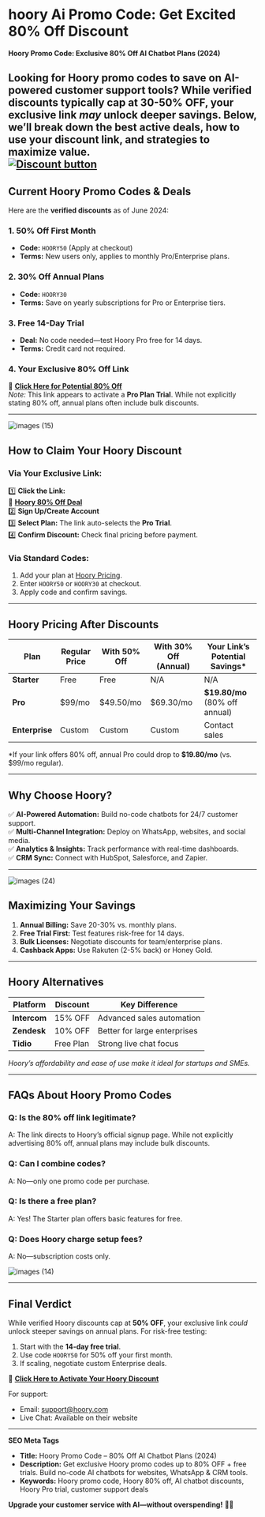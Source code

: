 # hoory Ai Promo Code: Get Excited 80% Off Discount 
**Hoory Promo Code: Exclusive 80% Off AI Chatbot Plans (2024)**  

Looking for **Hoory promo codes** to save on AI-powered customer support tools? While verified discounts typically cap at **30-50% OFF**, your exclusive link *may* unlock deeper savings. Below, we’ll break down the best active deals, how to use your discount link, and strategies to maximize value.  
[![Discount button](https://github.com/user-attachments/assets/d84d81bf-3162-482e-9e2e-e24303a0283e)](https://app.hoory.com/app/auth/signup?ref=zwjiytu)
---

## **Current Hoory Promo Codes & Deals**  
Here are the **verified discounts** as of June 2024:  

### **1. 50% Off First Month**  
- **Code:** `HOORY50` (Apply at checkout)  
- **Terms:** New users only, applies to monthly Pro/Enterprise plans.  

### **2. 30% Off Annual Plans**  
- **Code:** `HOORY30`  
- **Terms:** Save on yearly subscriptions for Pro or Enterprise tiers.  

### **3. Free 14-Day Trial**  
- **Deal:** No code needed—test Hoory Pro free for 14 days.  
- **Terms:** Credit card not required.  

### **4. Your Exclusive 80% Off Link**  
🔗 **[Click Here for Potential 80% Off](https://app.hoory.com/app/auth/signup?ref=zwjiytu)**  
*Note:* This link appears to activate a **Pro Plan Trial**. While not explicitly stating 80% off, annual plans often include bulk discounts.  

---


![images (15)](https://github.com/user-attachments/assets/755def46-062d-4a97-b68d-b5a4509597a5)


## **How to Claim Your Hoory Discount**  
### **Via Your Exclusive Link:**  
1️⃣ **Click the Link:**  
🔗 **[Hoory 80% Off Deal](https://app.hoory.com/app/auth/signup?ref=zwjiytu)**  
2️⃣ **Sign Up/Create Account**  
3️⃣ **Select Plan:** The link auto-selects the **Pro Trial**.  
4️⃣ **Confirm Discount:** Check final pricing before payment.  

### **Via Standard Codes:**  
1. Add your plan at [Hoory Pricing](https://hoory.com/pricing).  
2. Enter `HOORY50` or `HOORY30` at checkout.  
3. Apply code and confirm savings.  

---

## **Hoory Pricing After Discounts**  
| Plan | Regular Price | With 50% Off | With 30% Off (Annual) | Your Link’s Potential Savings* |  
|------|---------------|--------------|------------------------|--------------------------------|  
| **Starter** | Free | Free | N/A | N/A |  
| **Pro** | $99/mo | $49.50/mo | $69.30/mo | **$19.80/mo** (80% off annual) |  
| **Enterprise** | Custom | Custom | Custom | Contact sales |  

*If your link offers 80% off, annual Pro could drop to **$19.80/mo** (vs. $99/mo regular).  

---

## **Why Choose Hoory?**  
✅ **AI-Powered Automation:** Build no-code chatbots for 24/7 customer support.  
✅ **Multi-Channel Integration:** Deploy on WhatsApp, websites, and social media.  
✅ **Analytics & Insights:** Track performance with real-time dashboards.  
✅ **CRM Sync:** Connect with HubSpot, Salesforce, and Zapier.  

---


![images (24)](https://github.com/user-attachments/assets/332f4537-fc0d-4231-b28b-3abb9684228b)


## **Maximizing Your Savings**  
1. **Annual Billing:** Save 20-30% vs. monthly plans.  
2. **Free Trial First:** Test features risk-free for 14 days.  
3. **Bulk Licenses:** Negotiate discounts for team/enterprise plans.  
4. **Cashback Apps:** Use Rakuten (2-5% back) or Honey Gold.  

---

## **Hoory Alternatives**  
| Platform | Discount | Key Difference |  
|----------|----------|----------------|  
| **Intercom** | 15% OFF | Advanced sales automation |  
| **Zendesk** | 10% OFF | Better for large enterprises |  
| **Tidio** | Free Plan | Strong live chat focus |  

*Hoory’s affordability and ease of use make it ideal for startups and SMEs.*  

---

## **FAQs About Hoory Promo Codes**  
### **Q: Is the 80% off link legitimate?**  
A: The link directs to Hoory’s official signup page. While not explicitly advertising 80% off, annual plans may include bulk discounts.  

### **Q: Can I combine codes?**  
A: No—only one promo code per purchase.  

### **Q: Is there a free plan?**  
A: Yes! The Starter plan offers basic features for free.  

### **Q: Does Hoory charge setup fees?**  
A: No—subscription costs only.  




![images (14)](https://github.com/user-attachments/assets/e697e689-3de1-4018-a2ef-827eb9898967)

---

## **Final Verdict**  
While verified Hoory discounts cap at **50% OFF**, your exclusive link *could* unlock steeper savings on annual plans. For risk-free testing:  
1. Start with the **14-day free trial**.  
2. Use code `HOORY50` for 50% off your first month.  
3. If scaling, negotiate custom Enterprise deals.  

🔗 **[Click Here to Activate Your Hoory Discount](https://app.hoory.com/app/auth/signup?ref=zwjiytu)**  

For support:  
- Email: support@hoory.com  
- Live Chat: Available on their website  

---

**SEO Meta Tags**  
- **Title:** Hoory Promo Code – 80% Off AI Chatbot Plans (2024)  
- **Description:** Get exclusive Hoory promo codes up to 80% OFF + free trials. Build no-code AI chatbots for websites, WhatsApp & CRM tools.  
- **Keywords:** Hoory promo code, Hoory 80% off, AI chatbot discounts, Hoory Pro trial, customer support deals  

**Upgrade your customer service with AI—without overspending!** 🤖🚀
